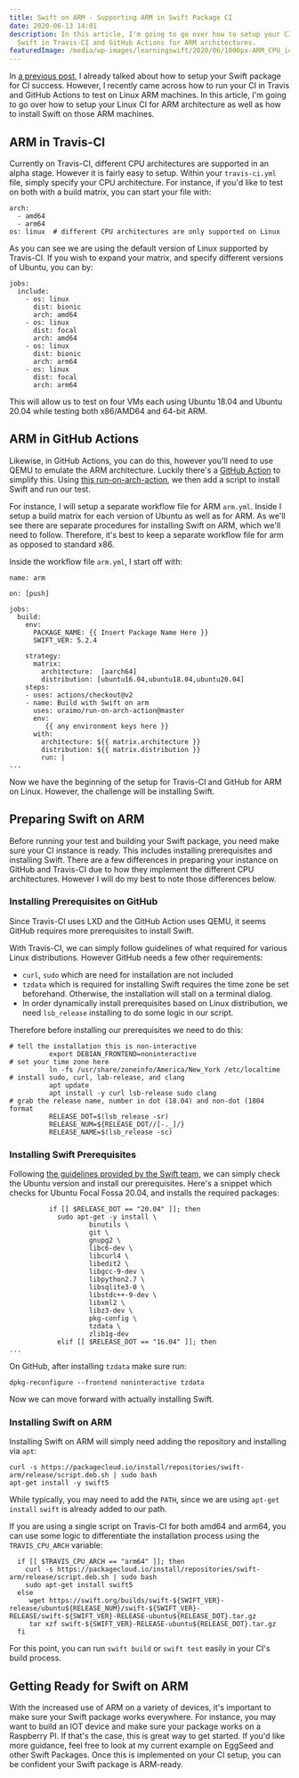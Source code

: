 ```yaml
---
title: Swift on ARM - Supporting ARM in Swift Package CI
date: 2020-06-13 14:01
description: In this article, I'm going to go over how to setup your CI and install
  Swift in Travis-CI and GitHub Actions for ARM architectures.
featuredImage: /media/wp-images/learningswift/2020/06/1000px-ARM_CPU_icon.svg_.png
---
```

In [a previous
post,](https://learningswift.brightdigit.com/swift-package-continuous-integration-guide/)
I already talked about how to setup your Swift package for CI success.
However, I recently came across how to run your CI in Travis and GitHub
Actions to test on Linux ARM machines. In this article, I'm going to go
over how to setup your Linux CI for ARM architecture as well as how to
install Swift on those ARM machines.

## ARM in Travis-CI

Currently on Travis-CI, different CPU architectures are supported in an
alpha stage. However it is fairly easy to setup. Within your
`travis-ci.yml` file, simply specify your CPU architecture. For
instance, if you'd like to test on both with a build matrix, you can
start your file with:
```
arch:
  - amd64
  - arm64
os: linux  # different CPU architectures are only supported on Linux
```

As you can see we are using the default version of Linux supported by
Travis-CI. If you wish to expand your matrix, and specify different
versions of Ubuntu, you can by:
```
jobs:
  include:
    - os: linux
      dist: bionic
      arch: amd64
    - os: linux
      dist: focal
      arch: amd64
    - os: linux
      dist: bionic
      arch: arm64
    - os: linux
      dist: focal
      arch: arm64
```

This will allow us to test on four VMs each using Ubuntu 18.04 and
Ubuntu 20.04 while testing both x86/AMD64 and 64-bit ARM.

## ARM in GitHub Actions

Likewise, in GitHub Actions, you can do this, however you'll need to use
QEMU to emulate the ARM architecture. Luckily there's a [GitHub
Action](https://github.com/uraimo/run-on-arch-action) to simplify this.
Using [this
run-on-arch-action](https://github.com/uraimo/run-on-arch-action), we
then add a script to install Swift and run our test.

For instance, I will setup a separate workflow file for ARM `arm.yml`.
Inside I setup a build matrix for each version of Ubuntu as well as for
ARM. As we'll see there are separate procedures for installing Swift on
ARM, which we'll need to follow. Therefore, it's best to keep a separate
workflow file for arm as opposed to standard x86.

Inside the workflow file `arm.yml`, I start off with:
```
name: arm

on: [push]

jobs:
  build:
    env:
      PACKAGE_NAME: {{ Insert Package Name Here }}
      SWIFT_VER: 5.2.4

    strategy:
      matrix:
        architecture:  [aarch64]
        distribution: [ubuntu16.04,ubuntu18.04,ubuntu20.04]
    steps:
    - uses: actions/checkout@v2
    - name: Build with Swift on arm
      uses: uraimo/run-on-arch-action@master
      env:
         {{ any environment keys here }}
      with:
        architecture: ${{ matrix.architecture }}
        distribution: ${{ matrix.distribution }}
        run: |
...
```

Now we have the beginning of the setup for Travis-CI and GitHub for ARM
on Linux. However, the challenge will be installing Swift.

## Preparing Swift on ARM

Before running your test and building your Swift package, you need make
sure your CI instance is ready. This includes installing prerequisites
and installing Swift. There are a few differences in preparing your
instance on GitHub and Travis-CI due to how they implement the different
CPU architectures. However I will do my best to note those differences
below.

### Installing Prerequisites on GitHub

Since Travis-CI uses LXD and the GitHub Action uses QEMU, it seems
GitHub requires more prerequisites to install Swift.

With Travis-CI, we can simply follow guidelines of what required for
various Linux distributions. However GitHub needs a few other
requirements:

-   `curl`, `sudo` which are need for installation are not included
-   `tzdata` which is required for installing Swift requires the time
zone be set beforehand. Otherwise, the installation will stall on a
terminal dialog.
-   In order dynamically install prerequisites based on Linux
distribution, we need `lsb_release` installing to do some logic in
our script.

Therefore before installing our prerequisites we need to do this:
```
# tell the installation this is non-interactive
          export DEBIAN_FRONTEND=noninteractive
# set your time zone here
          ln -fs /usr/share/zoneinfo/America/New_York /etc/localtime
# install sudo, curl, lab-release, and clang
          apt update
          apt install -y curl lsb-release sudo clang
# grab the release name, number in dot (18.04) and non-dot (1804 format
          RELEASE_DOT=$(lsb_release -sr)
          RELEASE_NUM=${RELEASE_DOT//[-._]/}
          RELEASE_NAME=$(lsb_release -sc)
```

### Installing Swift Prerequisites

Following [the guidelines provided by the Swift
team,](https://swift.org/getting-started/#installing-swift) we can
simply check the Ubuntu version and install our prerequisites. Here's a
snippet which checks for Ubuntu Focal Fossa 20.04, and installs the
required packages:
```
          if [[ $RELEASE_DOT == "20.04" ]]; then
            sudo apt-get -y install \
                    binutils \
                    git \
                    gnupg2 \
                    libc6-dev \
                    libcurl4 \
                    libedit2 \
                    libgcc-9-dev \
                    libpython2.7 \
                    libsqlite3-0 \
                    libstdc++-9-dev \
                    libxml2 \
                    libz3-dev \
                    pkg-config \
                    tzdata \
                    zlib1g-dev
            elif [[ $RELEASE_DOT == "16.04" ]]; then
...
```

On GitHub, after installing `tzdata` make sure run:
```
dpkg-reconfigure --frontend noninteractive tzdata
```

Now we can move forward with actually installing Swift.

### Installing Swift on ARM

Installing Swift on ARM will simply need adding the repository and
installing via `apt`:
```
curl -s https://packagecloud.io/install/repositories/swift-arm/release/script.deb.sh | sudo bash
apt-get install -y swift5
```

While typically, you may need to add the `PATH`, since we are using
`apt-get install` `swift` is already added to our path.

If you are using a single script on Travis-CI for both amd64 and arm64,
you can use some logic to differentiate the installation process using
the `TRAVIS_CPU_ARCH` variable:
```
  if [[ $TRAVIS_CPU_ARCH == "arm64" ]]; then
    curl -s https://packagecloud.io/install/repositories/swift-arm/release/script.deb.sh | sudo bash
    sudo apt-get install swift5
  else 
     wget https://swift.org/builds/swift-${SWIFT_VER}-release/ubuntu${RELEASE_NUM}/swift-${SWIFT_VER}-RELEASE/swift-${SWIFT_VER}-RELEASE-ubuntu${RELEASE_DOT}.tar.gz
     tar xzf swift-${SWIFT_VER}-RELEASE-ubuntu${RELEASE_DOT}.tar.gz
  fi 
```

For this point, you can run `swift build` or `swift test` easily in your
CI's build process.

## Getting Ready for Swift on ARM

With the increased use of ARM on a variety of devices, it's important to
make sure your Swift package works everywhere. For instance, you may
want to build an IOT device and make sure your package works on a
Raspberry PI. If that's the case, this is great way to get started. If
you'd like more guidance, feel free to look at my current example on
EggSeed and other Swift Packages. Once this is implemented on your CI
setup, you can be confident your Swift package is ARM-ready.